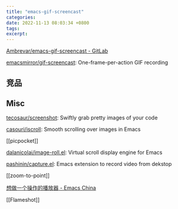 ```yaml
---
title: "emacs-gif-screencast"
categories: 
date: 2022-11-13 08:03:34 +0800
tags: 
excerpt: 
---
```


[Ambrevar/emacs-gif-screencast - GitLab](https://gitlab.com/ambrevar/emacs-gif-screencast)

[emacsmirror/gif-screencast](https://github.com/emacsmirror/gif-screencast): One-frame-per-action GIF recording

## 竞品




## Misc

[tecosaur/screenshot](https://github.com/tecosaur/screenshot): Swiftly grab pretty images of your code

[casouri/iscroll](https://github.com/casouri/iscroll): Smooth scrolling over images in Emacs

[[picpocket]]

[dalanicolai/image-roll.el](https://github.com/dalanicolai/image-roll.el): Virtual scroll display engine for Emacs

[pashinin/capture.el](https://github.com/pashinin/capture.el): Emacs extension to record video from dekstop

[[zoom-to-point]]

[想做一个操作的播放器 - Emacs China](https://emacs-china.org/t/topic/19088/7)

[[Flameshot]]

